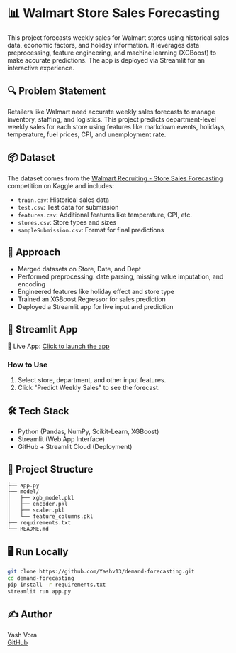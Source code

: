
# 📊 Walmart Store Sales Forecasting

This project forecasts weekly sales for Walmart stores using historical sales data, economic factors, and holiday information. It leverages data preprocessing, feature engineering, and machine learning (XGBoost) to make accurate predictions. The app is deployed via Streamlit for an interactive experience.

## 🔍 Problem Statement
Retailers like Walmart need accurate weekly sales forecasts to manage inventory, staffing, and logistics. This project predicts department-level weekly sales for each store using features like markdown events, holidays, temperature, fuel prices, CPI, and unemployment rate.

## 📦 Dataset
The dataset comes from the [Walmart Recruiting - Store Sales Forecasting](https://www.kaggle.com/competitions/walmart-recruiting-store-sales-forecasting) competition on Kaggle and includes:

- `train.csv`: Historical sales data
- `test.csv`: Test data for submission
- `features.csv`: Additional features like temperature, CPI, etc.
- `stores.csv`: Store types and sizes
- `sampleSubmission.csv`: Format for final predictions

## 🧠 Approach

- Merged datasets on Store, Date, and Dept
- Performed preprocessing: date parsing, missing value imputation, and encoding
- Engineered features like holiday effect and store type
- Trained an XGBoost Regressor for sales prediction
- Deployed a Streamlit app for live input and prediction

## 🚀 Streamlit App

🔗 Live App: [Click to launch the app](https://demand-forecasting-frqtr9fvefnqzxoyjdweni.streamlit.app/)

### How to Use
1. Select store, department, and other input features.
2. Click "Predict Weekly Sales" to see the forecast.

## 🛠️ Tech Stack

- Python (Pandas, NumPy, Scikit-Learn, XGBoost)
- Streamlit (Web App Interface)
- GitHub + Streamlit Cloud (Deployment)

## 📁 Project Structure
```
├── app.py
├── model/
│   ├── xgb_model.pkl
│   ├── encoder.pkl
│   ├── scaler.pkl
│   └── feature_columns.pkl
├── requirements.txt
└── README.md
```

## 🖥️ Run Locally

```bash
git clone https://github.com/Yashv13/demand-forecasting.git
cd demand-forecasting
pip install -r requirements.txt
streamlit run app.py
```

## ✍️ Author
Yash Vora  
[GitHub](https://github.com/Yashv13)
